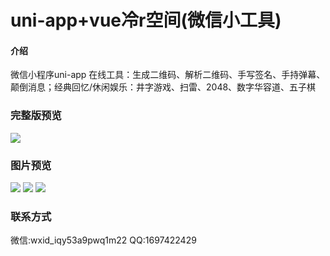 <!--
 * @Descripttion: 
 * @Author: sjq
 * @Date: 2022-07-11 16:06:53
 * @LastEditors: sjq
 * @LastEditTime: 2022-07-11 16:37:42
-->

# uni-app+vue冷r空间(微信小工具)

#### 介绍

微信小程序uni-app
在线工具：生成二维码、解析二维码、手写签名、手持弹幕、颠倒消息；经典回忆/休闲娱乐：井字游戏、扫雷、2048、数字华容道、五子棋

### 完整版预览

![](https://gitee.com/sjq4499/lengr-uni/raw/master/gh_158277495b3f_430.jpg)

### 图片预览

![](https://gitee.com/sjq4499/lengr-uni/raw/master/1.png)
![](https://gitee.com/sjq4499/lengr-uni/raw/master/2.png)
![](https://gitee.com/sjq4499/lengr-uni/raw/master/3.png)

### 联系方式

 微信:wxid_iqy53a9pwq1m22
 QQ:1697422429
